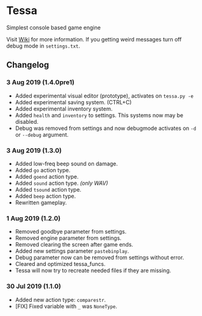 # Tessa
Simplest console based game engine

Visit [Wiki](https://github.com/JackGlow/Tessa/wiki) for more information.
If you getting weird messages turn off debug mode in `settings.txt`.

## Changelog

### 3 Aug 2019 (1.4.0pre1)
* Added experimental visual editor (prototype), activates on `tessa.py -e`
* Added experimental saving system. (CTRL+C)
* Added experimental inventory system.
* Added `health` and `inventory` to settings. This systems now may be disabled.
* Debug was removed from settings and now debugmode activates on `-d` or `--debug` argument.
### 3 Aug 2019 (1.3.0)
* Added low-freq beep sound on damage.
* Added `go` action type.
* Added `goend` action type.
* Added `sound` action type. *(only WAV)*
* Added `tsound` action type.
* Added `beep` action type.
* Rewritten gameplay.
### 1 Aug 2019 (1.2.0)
* Removed goodbye parameter from settings.
* Removed engine parameter from settings.
* Removed clearing the screen after game ends.
* Added new settings parameter `pastebinplay`.
* Debug parameter now can be removed from settings without error.
* Cleared and optimized tessa_funcs.
* Tessa will now try to recreate needed files if they are missing.
### 30 Jul 2019 (1.1.0)
* Added new action type: `comparestr`.
* [FIX] Fixed variable with `_` was `NoneType`.
